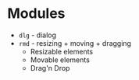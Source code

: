 # Modules

* `dlg` - dialog
* `rmd` - resizing + moving + dragging
  - Resizable elements
  - Movable elements
  - Drag'n Drop
